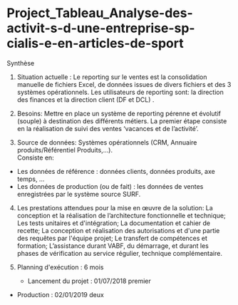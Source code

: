 # Project_Tableau_Analyse-des-activit-s-d-une-entreprise-sp-cialis-e-en-articles-de-sport
Synthèse


1. Situation actuelle :
    Le reporting  sur le ventes est la consolidation manuelle de fichiers Excel, de données issues de divers fichiers et des 3 systèmes opérationnels.  Les utilisateurs de reporting sont:  la direction des finances et  la direction client (DF et DCL) .

2. Besoins:
    Mettre en place un système de reporting pérenne et évolutif  (souple) à destination des différents métiers.
  La  premier étape consiste en  la réalisation de suivi des ventes ‘vacances et de l’activité’. 

3. Source de données:
    Systèmes opérationnels (CRM, Annuaire produits/Référentiel Produits,…).  
Consiste en:
- Les données de référence : données clients, données produits, axe temps, …
- Les données de production (ou de fait) :  les données de ventes enregistrées par le système source SURF.

4. Les prestations attendues pour la mise en œuvre de la solution:
La conception et la réalisation de l’architecture fonctionnelle et technique; Les tests unitaires et d'intégration;  La documentation et  cahier de recette; La conception et réalisation des autorisations et d'une partie des requêtes par l'équipe projet;  Le transfert de compétences et formation; L’assistance durant VABF, du démarrage, et durant les phases de vérification au service régulier, technique complémentaire.

5. Planning d'exécution : 6 mois
    - Lancement du projet :  01/07/2018 premier
- Production :  02/01/2019 deux
